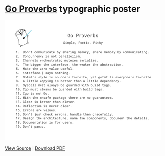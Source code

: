 # [Go Proverbs](https://go-proverbs.github.io/) typographic poster

<kbd><a href="/Go%20Proverbs.pdf"><img src="/Go%20Proverbs%20(72dpi).png" /></a></kbd>

[View Source](https://docs.google.com/document/d/1fjxvwwldiW8zpuHuWgVHY9McJlYIIngh4JhM3I4C4ak/edit?usp=sharing) | [Download PDF](/Go%20Proverbs.pdf)
